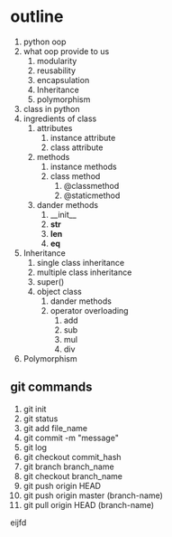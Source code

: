 # outline 

1. python oop 
2. what oop provide to us 
   1. modularity 
   2. reusability 
   3. encapsulation
   4. Inheritance 
   5. polymorphism 
3. class in python
4. ingredients of class 
   1. attributes 
      1. instance attribute 
      2. class attribute 
   2. methods 
      1. instance methods 
      2. class method 
         1. @classmethod
         2. @staticmethod 
   3. dander methods 
      1.  _\_init\_\_
      2.  __str__
      3.  __len__
      4.  __eq__
5. Inheritance 
   1. single class inheritance 
   2. multiple class inheritance
   3. super() 
   4. object class 
      1. dander methods
      2. operator overloading 
         1. add
         2. sub
         3. mul
         4. div
6. Polymorphism 

## git commands 

1. git init 
2. git status
3. git add file_name
4. git commit -m "message"
5. git log
6. git checkout commit_hash
7. git branch branch_name 
8. git checkout branch_name
9. git push origin HEAD
10. git push origin master (branch-name)
11. git pull origin  HEAD (branch-name)




eijfd
